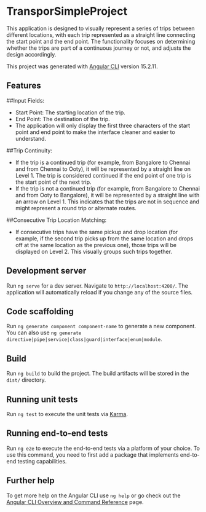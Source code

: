 # TransporSimpleProject

This application is designed to visually represent a series of trips between different locations, with each trip represented as a straight line connecting the start point and the end point. The functionality focuses on determining whether the trips are part of a continuous journey or not, and adjusts the design accordingly.

This project was generated with [Angular CLI](https://github.com/angular/angular-cli) version 15.2.11.

## Features
##Input Fields:
   - Start Point: The starting location of the trip.
   - End Point: The destination of the trip.
   - The application will only display the first three characters of the start point and end point to make the interface cleaner and easier to understand.

##Trip Continuity:
  - If the trip is a continued trip (for example, from Bangalore to Chennai and from Chennai to Ooty), it will be represented by a straight line on Level 1. The trip is considered continued if the end point of 
    one trip is the start point of the next trip.
  - If the trip is not a continued trip (for example, from Bangalore to Chennai and from Ooty to Bangalore), it will be represented by a straight line with an arrow on Level 1. This indicates that the trips are 
    not in sequence and might represent a round trip or alternate routes.

##Consecutive Trip Location Matching:
  - If consecutive trips have the same pickup and drop location (for example, if the second trip picks up from the same location and drops off at the same location 
    as the previous one), those trips will be displayed on Level 2. This visually groups such trips together.


## Development server

Run `ng serve` for a dev server. Navigate to `http://localhost:4200/`. The application will automatically reload if you change any of the source files.

## Code scaffolding

Run `ng generate component component-name` to generate a new component. You can also use `ng generate directive|pipe|service|class|guard|interface|enum|module`.

## Build

Run `ng build` to build the project. The build artifacts will be stored in the `dist/` directory.

## Running unit tests

Run `ng test` to execute the unit tests via [Karma](https://karma-runner.github.io).

## Running end-to-end tests

Run `ng e2e` to execute the end-to-end tests via a platform of your choice. To use this command, you need to first add a package that implements end-to-end testing capabilities.

## Further help

To get more help on the Angular CLI use `ng help` or go check out the [Angular CLI Overview and Command Reference](https://angular.io/cli) page.
